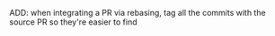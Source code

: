 ADD: when integrating a PR via rebasing, tag all the commits with the source PR so they're easier to find
